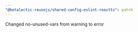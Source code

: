 ```yaml
---
"@betalectic-reusejs/shared-config-eslint-reactts": patch
---
```


Changed no-unused-vars from warning to error
